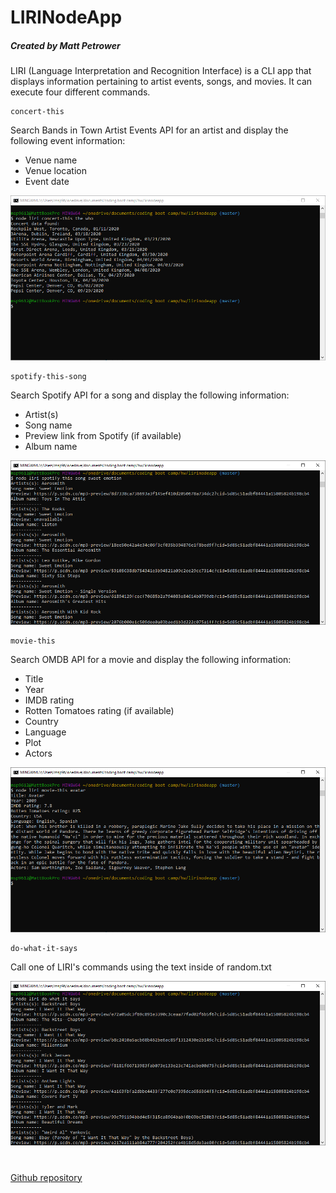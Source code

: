 # LIRINodeApp
##### Created by Matt Petrower

LIRI (Language Interpretation and Recognition Interface) is a CLI app that displays information pertaining to artist events, songs, and movies. It can execute four different commands.

    concert-this

Search Bands in Town Artist Events API for an artist and display the following event information:

   * Venue name
   * Venue location
   * Event date

![concert-this](images/commConcert.png "concert-this")

    spotify-this-song

Search Spotify API for a song and display the following information:

   * Artist(s)
   * Song name
   * Preview link from Spotify (if available)
   * Album name

![spotify-this-song](images/commSpotify.png "spotify-this-song")

    movie-this

Search OMDB API for a movie and display the following information:

   * Title
   * Year
   * IMDB rating
   * Rotten Tomatoes rating (if available)
   * Country
   * Language
   * Plot
   * Actors

![movie-this](images/commMovie.png "movie-this")

    do-what-it-says

Call one of LIRI's commands using the text inside of random.txt

![do-what-it-says](images/commDoIt.png "do-what-it-says")

# 

[Github repository](https://github.com/msp9612/LIRINodeApp)